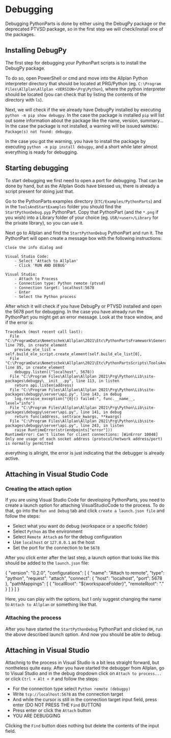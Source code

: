 # Debugging

Debugging PythonParts is done by either using the DebugPy package or the deprecated PTVSD package, so in the first step we will check/install one of the packages.

## Installing DebugPy

The first step for debugging your PythonPart scripts is to install the DebugPy package. 

To do so, open PowerShell or cmd and move into the Allplan Python interpreter directory that should be located at PRG/Python (eg. `C:\Program Files\Allplan\Allplan <VERSION>\Prg\Python`), where the python interpreter should be located (you can check that by listing the contents of the directory with `ls`).

Next, we will check if the we already have DebugPy installed by executing `python -m pip show debugpy`. In the case the package is installed `pip` will list out some information about the package like the name, version, summary... In the case the package is not installed, a warning will be issued `WARNING: Package(s) not found: debugpy`.

In the case you got the warning, you have to install the package by executing `python -m pip install debugpy`, and a short while later almost everything is ready for debugging.

## Starting debugging

To start debugging we first need to open a port for debugging. That can be done by hand, but as the Allplan Gods have blessed us, there is already a script present for doing just that.

Go to the PythonParts examples directory (`ETC/Examples/PythonParts`) and in the `ToolsAndStartExamples` folder you should find the `StartPythonDebug.pyp` PythonPart. Copy that PythonPart (and the `*.png` if you wish) into a Library folder of your choice (eg. `USR/<user>/Library` for the private library), so you can use it. 

Next go to Allplan and find the `StartPythonDebug` PythonPart and run it.
The PythonPart will open create a message box with the following instructions:

```
Close the info dialog and

Visual Studio Code:
    - Select 'Attach to Allplan'
    - Click 'RUN AND DEBUG'

Visual Studio:
    - Attach to Process
    - Connection type: Python remote (ptvsd)
    - Connection target: localhost:5678
    - Enter
    - Select the Python process
```

After which it will check if you have DebugPy or PTVSD installed and open the 5678 port for debugging.
In the case you have already run the PythonPart you might get an error message. Look at the trace window, and if the error is:

```
Traceback (most recent call last):
  File "C:\ProgramData\Nemetschek\Allplan\2021\Etc\PythonPartsFramework\GeneralScripts\BuildingElementInput.py", line 795, in create_element
    preview_ele_list = self.build_ele_script.create_element(self.build_ele_list[0],
  File "C:\ProgramData\Nemetschek\Allplan\2021\Etc\PythonPartsScripts\ToolsAndStartExamples\StartPythonDebug.py", line 85, in create_element
    debugpy.listen(("localhost", 5678))
  File "C:\Program Files\Allplan\Allplan 2021\Prg\Python\Lib\site-packages\debugpy\__init__.py", line 113, in listen
    return api.listen(address)
  File "C:\Program Files\Allplan\Allplan 2021\Prg\Python\Lib\site-packages\debugpy\server\api.py", line 143, in debug
    log.reraise_exception("{0}() failed:", func.__name__, level="info")
  File "C:\Program Files\Allplan\Allplan 2021\Prg\Python\Lib\site-packages\debugpy\server\api.py", line 141, in debug
    return func(address, settrace_kwargs, **kwargs)
  File "C:\Program Files\Allplan\Allplan 2021\Prg\Python\Lib\site-packages\debugpy\server\api.py", line 243, in listen
    raise RuntimeError(str(endpoints["error"]))
RuntimeError: Can't listen for client connections: [WinError 10048] Only one usage of each socket address (protocol/network address/port) is normally permitted
```

everything is allright, the error is just indicating that the debugger is already active.

## Attaching in Visual Studio Code

### Creating the attach option

If you are using Visual Studio Code for developing PythonParts, you need to create a launch option for attaching VisualStudioCode to the process. To do that, go into the `Run and Debug` tab and click `create a launch.json file` and follow the steps:
- Select what you want do debug (workspace or a specific folder)
- Select `Python` as the environment
- Select `Remote Attach` as for the debug configuration
- Use `localhost` or `127.0.0.1` as the host
- Set the port for the connection to be `5678`

After you click enter after the last step, a launch option that looks like this should be added to the `launch.json` file:

{
    "version": "0.2.0",
    "configurations": [
        {
            "name": "Attach to remote",
            "type": "python",
            "request": "attach",
            "connect": {
                "host": "localhost",
                "port": 5678
            },
            "pathMappings": [
                {
                    "localRoot": "${workspaceFolder}",
                    "remoteRoot": "."
                }
            ]
        }
    ]
}

Here, you can play with the options, but I only suggest changing the name to `Attach to Allplan` or something like that.

### Attaching the process

After you have started the `StartPythonDebug` PythonPart and clicked `OK`, run the above described launch option. And now you should be able to debug.

## Attaching in Visual Studio

Attachnig to the process in Visual Studio is a bit less straight forward, but nontheless quite easy. After you have started the debugger from Allplan, go to Visual Studio and in the debug dropdown click on `Attach to process...` or click `Ctrl + Alt + P` and follow the steps:
- For the connection type select `Python remote (debugpy)`
- Write `tcp://localhost:5678` as the connection target
- And while the cursor is still in the connection target input field, press enter (DO NOT PRESS THE `Find` BUTTON)
- Press enter or click the `Attach` button
- YOU ARE DEBUGGING

Clicking the `Find` button does nothing but delete the contents of the input field.
